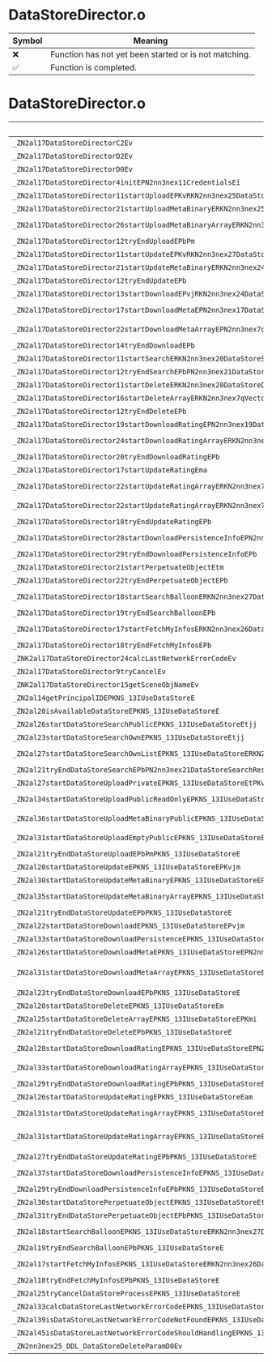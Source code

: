 # DataStoreDirector.o
| Symbol | Meaning 
| ------------- | ------------- 
| :x: | Function has not yet been started or is not matching. 
| :white_check_mark: | Function is completed. 


# DataStoreDirector.o
| Symbol (Demangled) | Symbol (Mangled) | Decompiled? |
| ------------- |  ------------- | ------------- |
| `_ZN2al17DataStoreDirectorC2Ev` | `al::DataStoreDirector::DataStoreDirector(void)` | :white_check_mark: |
| `_ZN2al17DataStoreDirectorD2Ev` | `al::DataStoreDirector::~DataStoreDirector()` | :white_check_mark: |
| `_ZN2al17DataStoreDirectorD0Ev` | `al::DataStoreDirector::~DataStoreDirector()` | :white_check_mark: |
| `_ZN2al17DataStoreDirector4initEPN2nn3nex11CredentialsEi` | `al::DataStoreDirector::init(nn::nex::Credentials *,int)` | :white_check_mark: |
| `_ZN2al17DataStoreDirector11startUploadEPKvRKN2nn3nex25DataStorePreparePostParamE` | `al::DataStoreDirector::startUpload(void const*,nn::nex::DataStorePreparePostParam const&)` | :white_check_mark: |
| `_ZN2al17DataStoreDirector21startUploadMetaBinaryERKN2nn3nex25DataStorePreparePostParamE` | `al::DataStoreDirector::startUploadMetaBinary(nn::nex::DataStorePreparePostParam const&)` | :white_check_mark: |
| `_ZN2al17DataStoreDirector26startUploadMetaBinaryArrayERKN2nn3nex7qVectorINS2_24DataStoreChangeMetaParamEEE` | `al::DataStoreDirector::startUploadMetaBinaryArray(nn::nex::qVector<nn::nex::DataStoreChangeMetaParam> const&)` | :white_check_mark: |
| `_ZN2al17DataStoreDirector12tryEndUploadEPbPm` | `al::DataStoreDirector::tryEndUpload(bool *,unsigned long *)` | :white_check_mark: |
| `_ZN2al17DataStoreDirector11startUpdateEPKvRKN2nn3nex27DataStorePrepareUpdateParamE` | `al::DataStoreDirector::startUpdate(void const*,nn::nex::DataStorePrepareUpdateParam const&)` | :white_check_mark: |
| `_ZN2al17DataStoreDirector21startUpdateMetaBinaryERKN2nn3nex24DataStoreChangeMetaParamE` | `al::DataStoreDirector::startUpdateMetaBinary(nn::nex::DataStoreChangeMetaParam const&)` | :white_check_mark: |
| `_ZN2al17DataStoreDirector12tryEndUpdateEPb` | `al::DataStoreDirector::tryEndUpdate(bool *)` | :white_check_mark: |
| `_ZN2al17DataStoreDirector13startDownloadEPvjRKN2nn3nex24DataStorePrepareGetParamE` | `al::DataStoreDirector::startDownload(void *,unsigned int,nn::nex::DataStorePrepareGetParam const&)` | :white_check_mark: |
| `_ZN2al17DataStoreDirector17startDownloadMetaEPN2nn3nex17DataStoreMetaInfoERKNS2_21DataStoreGetMetaParamE` | `al::DataStoreDirector::startDownloadMeta(nn::nex::DataStoreMetaInfo *,nn::nex::DataStoreGetMetaParam const&)` | :white_check_mark: |
| `_ZN2al17DataStoreDirector22startDownloadMetaArrayEPN2nn3nex7qVectorINS2_17DataStoreMetaInfoEEERKNS3_INS2_21DataStoreGetMetaParamEEE` | `al::DataStoreDirector::startDownloadMetaArray(nn::nex::qVector<nn::nex::DataStoreMetaInfo> *,nn::nex::qVector<nn::nex::DataStoreGetMetaParam> const&)` | :white_check_mark: |
| `_ZN2al17DataStoreDirector14tryEndDownloadEPb` | `al::DataStoreDirector::tryEndDownload(bool *)` | :white_check_mark: |
| `_ZN2al17DataStoreDirector11startSearchERKN2nn3nex20DataStoreSearchParamE` | `al::DataStoreDirector::startSearch(nn::nex::DataStoreSearchParam const&)` | :white_check_mark: |
| `_ZN2al17DataStoreDirector12tryEndSearchEPbPN2nn3nex21DataStoreSearchResultE` | `al::DataStoreDirector::tryEndSearch(bool *,nn::nex::DataStoreSearchResult *)` | :white_check_mark: |
| `_ZN2al17DataStoreDirector11startDeleteERKN2nn3nex20DataStoreDeleteParamE` | `al::DataStoreDirector::startDelete(nn::nex::DataStoreDeleteParam const&)` | :white_check_mark: |
| `_ZN2al17DataStoreDirector16startDeleteArrayERKN2nn3nex7qVectorINS2_20DataStoreDeleteParamEEE` | `al::DataStoreDirector::startDeleteArray(nn::nex::qVector<nn::nex::DataStoreDeleteParam> const&)` | :white_check_mark: |
| `_ZN2al17DataStoreDirector12tryEndDeleteEPb` | `al::DataStoreDirector::tryEndDelete(bool *)` | :white_check_mark: |
| `_ZN2al17DataStoreDirector19startDownloadRatingEPN2nn3nex19DataStoreRatingInfoEma` | `al::DataStoreDirector::startDownloadRating(nn::nex::DataStoreRatingInfo *,unsigned long,signed char)` | :white_check_mark: |
| `_ZN2al17DataStoreDirector24startDownloadRatingArrayERKN2nn3nex7qVectorImEEPNS3_INS2_4qMapIaNS2_19DataStoreRatingInfoEEEEE` | `al::DataStoreDirector::startDownloadRatingArray(nn::nex::qVector<unsigned long> const&,nn::nex::qVector<nn::nex::qMap<signed char,nn::nex::DataStoreRatingInfo>> *)` | :white_check_mark: |
| `_ZN2al17DataStoreDirector20tryEndDownloadRatingEPb` | `al::DataStoreDirector::tryEndDownloadRating(bool *)` | :white_check_mark: |
| `_ZN2al17DataStoreDirector17startUpdateRatingEma` | `al::DataStoreDirector::startUpdateRating(unsigned long,signed char)` | :white_check_mark: |
| `_ZN2al17DataStoreDirector22startUpdateRatingArrayERKN2nn3nex7qVectorINS2_21DataStoreRatingTargetEEE` | `al::DataStoreDirector::startUpdateRatingArray(nn::nex::qVector<nn::nex::DataStoreRatingTarget> const&)` | :white_check_mark: |
| `_ZN2al17DataStoreDirector22startUpdateRatingArrayERKN2nn3nex7qVectorINS2_21DataStoreRatingTargetEEERKNS3_INS2_24DataStoreRateObjectParamEEEb` | `al::DataStoreDirector::startUpdateRatingArray(nn::nex::qVector<nn::nex::DataStoreRatingTarget> const&,nn::nex::qVector<nn::nex::DataStoreRateObjectParam> const&,bool)` | :white_check_mark: |
| `_ZN2al17DataStoreDirector18tryEndUpdateRatingEPb` | `al::DataStoreDirector::tryEndUpdateRating(bool *)` | :white_check_mark: |
| `_ZN2al17DataStoreDirector28startDownloadPersistenceInfoEPN2nn3nex24DataStorePersistenceInfoEmt` | `al::DataStoreDirector::startDownloadPersistenceInfo(nn::nex::DataStorePersistenceInfo *,unsigned long,unsigned short)` | :white_check_mark: |
| `_ZN2al17DataStoreDirector29tryEndDownloadPersistenceInfoEPb` | `al::DataStoreDirector::tryEndDownloadPersistenceInfo(bool *)` | :white_check_mark: |
| `_ZN2al17DataStoreDirector21startPerpetuateObjectEtm` | `al::DataStoreDirector::startPerpetuateObject(unsigned short,unsigned long)` | :white_check_mark: |
| `_ZN2al17DataStoreDirector22tryEndPerpetuateObjectEPb` | `al::DataStoreDirector::tryEndPerpetuateObject(bool *)` | :white_check_mark: |
| `_ZN2al17DataStoreDirector18startSearchBalloonERKN2nn3nex27DataStoreSearchBalloonParamEPNS2_7qVectorINS2_31DataStoreSearchBalloonResultSetEEE` | `al::DataStoreDirector::startSearchBalloon(nn::nex::DataStoreSearchBalloonParam const&,nn::nex::qVector<nn::nex::DataStoreSearchBalloonResultSet> *)` | :white_check_mark: |
| `_ZN2al17DataStoreDirector19tryEndSearchBalloonEPb` | `al::DataStoreDirector::tryEndSearchBalloon(bool *)` | :white_check_mark: |
| `_ZN2al17DataStoreDirector17startFetchMyInfosERKN2nn3nex26DataStoreFetchMyInfosParamEPNS2_27DataStoreFetchMyInfosResultE` | `al::DataStoreDirector::startFetchMyInfos(nn::nex::DataStoreFetchMyInfosParam const&,nn::nex::DataStoreFetchMyInfosResult *)` | :white_check_mark: |
| `_ZN2al17DataStoreDirector18tryEndFetchMyInfosEPb` | `al::DataStoreDirector::tryEndFetchMyInfos(bool *)` | :white_check_mark: |
| `_ZNK2al17DataStoreDirector24calcLastNetworkErrorCodeEv` | `al::DataStoreDirector::calcLastNetworkErrorCode(void)const` | :white_check_mark: |
| `_ZN2al17DataStoreDirector9tryCancelEv` | `al::DataStoreDirector::tryCancel(void)` | :white_check_mark: |
| `_ZNK2al17DataStoreDirector15getSceneObjNameEv` | `al::DataStoreDirector::getSceneObjName(void)const` | :white_check_mark: |
| `_ZN2al14getPrincipalIDEPKNS_13IUseDataStoreE` | `al::getPrincipalID(al::IUseDataStore const*)` | :white_check_mark: |
| `_ZN2al20isAvailableDataStoreEPKNS_13IUseDataStoreE` | `al::isAvailableDataStore(al::IUseDataStore const*)` | :white_check_mark: |
| `_ZN2al26startDataStoreSearchPublicEPKNS_13IUseDataStoreEtjj` | `al::startDataStoreSearchPublic(al::IUseDataStore const*,unsigned short,unsigned int,unsigned int)` | :white_check_mark: |
| `_ZN2al23startDataStoreSearchOwnEPKNS_13IUseDataStoreEtjj` | `al::startDataStoreSearchOwn(al::IUseDataStore const*,unsigned short,unsigned int,unsigned int)` | :white_check_mark: |
| `_ZN2al27startDataStoreSearchOwnListEPKNS_13IUseDataStoreERKN2nn3nex7qVectorItEEjj` | `al::startDataStoreSearchOwnList(al::IUseDataStore const*,nn::nex::qVector<unsigned short> const&,unsigned int,unsigned int)` | :white_check_mark: |
| `_ZN2al21tryEndDataStoreSearchEPbPN2nn3nex21DataStoreSearchResultEPKNS_13IUseDataStoreE` | `al::tryEndDataStoreSearch(bool *,nn::nex::DataStoreSearchResult *,al::IUseDataStore const*)` | :white_check_mark: |
| `_ZN2al27startDataStoreUploadPrivateEPKNS_13IUseDataStoreEtPKvj` | `al::startDataStoreUploadPrivate(al::IUseDataStore const*,unsigned short,void const*,unsigned int)` | :white_check_mark: |
| `_ZN2al34startDataStoreUploadPublicReadOnlyEPKNS_13IUseDataStoreEtPKvj` | `al::startDataStoreUploadPublicReadOnly(al::IUseDataStore const*,unsigned short,void const*,unsigned int)` | :white_check_mark: |
| `_ZN2al36startDataStoreUploadMetaBinaryPublicEPKNS_13IUseDataStoreEtPKvjtPKN2nn3nex4qMapIaNS6_24DataStoreRatingInitParamEEE` | `al::startDataStoreUploadMetaBinaryPublic(al::IUseDataStore const*,unsigned short,void const*,unsigned int,unsigned short,nn::nex::qMap<signed char,nn::nex::DataStoreRatingInitParam> const*)` | :white_check_mark: |
| `_ZN2al31startDataStoreUploadEmptyPublicEPKNS_13IUseDataStoreEtPKN2nn3nex4qMapIaNS4_24DataStoreRatingInitParamEEE` | `al::startDataStoreUploadEmptyPublic(al::IUseDataStore const*,unsigned short,nn::nex::qMap<signed char,nn::nex::DataStoreRatingInitParam> const*)` | :white_check_mark: |
| `_ZN2al21tryEndDataStoreUploadEPbPmPKNS_13IUseDataStoreE` | `al::tryEndDataStoreUpload(bool *,unsigned long *,al::IUseDataStore const*)` | :white_check_mark: |
| `_ZN2al20startDataStoreUpdateEPKNS_13IUseDataStoreEPKvjm` | `al::startDataStoreUpdate(al::IUseDataStore const*,void const*,unsigned int,unsigned long)` | :white_check_mark: |
| `_ZN2al30startDataStoreUpdateMetaBinaryEPKNS_13IUseDataStoreEPKvjm` | `al::startDataStoreUpdateMetaBinary(al::IUseDataStore const*,void const*,unsigned int,unsigned long)` | :white_check_mark: |
| `_ZN2al35startDataStoreUpdateMetaBinaryArrayEPKNS_13IUseDataStoreERKN2nn3nex7qVectorINS4_24DataStoreChangeMetaParamEEE` | `al::startDataStoreUpdateMetaBinaryArray(al::IUseDataStore const*,nn::nex::qVector<nn::nex::DataStoreChangeMetaParam> const&)` | :white_check_mark: |
| `_ZN2al21tryEndDataStoreUpdateEPbPKNS_13IUseDataStoreE` | `al::tryEndDataStoreUpdate(bool *,al::IUseDataStore const*)` | :white_check_mark: |
| `_ZN2al22startDataStoreDownloadEPKNS_13IUseDataStoreEPvjm` | `al::startDataStoreDownload(al::IUseDataStore const*,void *,unsigned int,unsigned long)` | :white_check_mark: |
| `_ZN2al33startDataStoreDownloadPersistenceEPKNS_13IUseDataStoreEPvjt` | `al::startDataStoreDownloadPersistence(al::IUseDataStore const*,void *,unsigned int,unsigned short)` | :white_check_mark: |
| `_ZN2al26startDataStoreDownloadMetaEPKNS_13IUseDataStoreEPN2nn3nex17DataStoreMetaInfoEm` | `al::startDataStoreDownloadMeta(al::IUseDataStore const*,nn::nex::DataStoreMetaInfo *,unsigned long)` | :white_check_mark: |
| `_ZN2al31startDataStoreDownloadMetaArrayEPKNS_13IUseDataStoreEPN2nn3nex7qVectorINS4_17DataStoreMetaInfoEEERKNS5_INS4_21DataStoreGetMetaParamEEE` | `al::startDataStoreDownloadMetaArray(al::IUseDataStore const*,nn::nex::qVector<nn::nex::DataStoreMetaInfo> *,nn::nex::qVector<nn::nex::DataStoreGetMetaParam> const&)` | :white_check_mark: |
| `_ZN2al23tryEndDataStoreDownloadEPbPKNS_13IUseDataStoreE` | `al::tryEndDataStoreDownload(bool *,al::IUseDataStore const*)` | :white_check_mark: |
| `_ZN2al20startDataStoreDeleteEPKNS_13IUseDataStoreEm` | `al::startDataStoreDelete(al::IUseDataStore const*,unsigned long)` | :white_check_mark: |
| `_ZN2al25startDataStoreDeleteArrayEPKNS_13IUseDataStoreEPKmi` | `al::startDataStoreDeleteArray(al::IUseDataStore const*,unsigned long const*,int)` | :white_check_mark: |
| `_ZN2al21tryEndDataStoreDeleteEPbPKNS_13IUseDataStoreE` | `al::tryEndDataStoreDelete(bool *,al::IUseDataStore const*)` | :white_check_mark: |
| `_ZN2al28startDataStoreDownloadRatingEPKNS_13IUseDataStoreEPN2nn3nex19DataStoreRatingInfoEam` | `al::startDataStoreDownloadRating(al::IUseDataStore const*,nn::nex::DataStoreRatingInfo *,signed char,unsigned long)` | :white_check_mark: |
| `_ZN2al33startDataStoreDownloadRatingArrayEPKNS_13IUseDataStoreERKN2nn3nex7qVectorImEEPNS5_INS4_4qMapIaNS4_19DataStoreRatingInfoEEEEE` | `al::startDataStoreDownloadRatingArray(al::IUseDataStore const*,nn::nex::qVector<unsigned long> const&,nn::nex::qVector<nn::nex::qMap<signed char,nn::nex::DataStoreRatingInfo>> *)` | :white_check_mark: |
| `_ZN2al29tryEndDataStoreDownloadRatingEPbPKNS_13IUseDataStoreE` | `al::tryEndDataStoreDownloadRating(bool *,al::IUseDataStore const*)` | :white_check_mark: |
| `_ZN2al26startDataStoreUpdateRatingEPKNS_13IUseDataStoreEam` | `al::startDataStoreUpdateRating(al::IUseDataStore const*,signed char,unsigned long)` | :white_check_mark: |
| `_ZN2al31startDataStoreUpdateRatingArrayEPKNS_13IUseDataStoreERKN2nn3nex7qVectorINS4_21DataStoreRatingTargetEEE` | `al::startDataStoreUpdateRatingArray(al::IUseDataStore const*,nn::nex::qVector<nn::nex::DataStoreRatingTarget> const&)` | :white_check_mark: |
| `_ZN2al31startDataStoreUpdateRatingArrayEPKNS_13IUseDataStoreERKN2nn3nex7qVectorINS4_21DataStoreRatingTargetEEERKNS5_INS4_24DataStoreRateObjectParamEEEb` | `al::startDataStoreUpdateRatingArray(al::IUseDataStore const*,nn::nex::qVector<nn::nex::DataStoreRatingTarget> const&,nn::nex::qVector<nn::nex::DataStoreRateObjectParam> const&,bool)` | :white_check_mark: |
| `_ZN2al27tryEndDataStoreUpdateRatingEPbPKNS_13IUseDataStoreE` | `al::tryEndDataStoreUpdateRating(bool *,al::IUseDataStore const*)` | :white_check_mark: |
| `_ZN2al37startDataStoreDownloadPersistenceInfoEPKNS_13IUseDataStoreEPN2nn3nex24DataStorePersistenceInfoEt` | `al::startDataStoreDownloadPersistenceInfo(al::IUseDataStore const*,nn::nex::DataStorePersistenceInfo *,unsigned short)` | :white_check_mark: |
| `_ZN2al29tryEndDownloadPersistenceInfoEPbPKNS_13IUseDataStoreE` | `al::tryEndDownloadPersistenceInfo(bool *,al::IUseDataStore const*)` | :white_check_mark: |
| `_ZN2al30startDataStorePerpetuateObjectEPKNS_13IUseDataStoreEtm` | `al::startDataStorePerpetuateObject(al::IUseDataStore const*,unsigned short,unsigned long)` | :white_check_mark: |
| `_ZN2al31tryEndDataStorePerpetuateObjectEPbPKNS_13IUseDataStoreE` | `al::tryEndDataStorePerpetuateObject(bool *,al::IUseDataStore const*)` | :white_check_mark: |
| `_ZN2al18startSearchBalloonEPKNS_13IUseDataStoreERKN2nn3nex27DataStoreSearchBalloonParamEPNS4_7qVectorINS4_31DataStoreSearchBalloonResultSetEEE` | `al::startSearchBalloon(al::IUseDataStore const*,nn::nex::DataStoreSearchBalloonParam const&,nn::nex::qVector<nn::nex::DataStoreSearchBalloonResultSet> *)` | :white_check_mark: |
| `_ZN2al19tryEndSearchBalloonEPbPKNS_13IUseDataStoreE` | `al::tryEndSearchBalloon(bool *,al::IUseDataStore const*)` | :white_check_mark: |
| `_ZN2al17startFetchMyInfosEPKNS_13IUseDataStoreERKN2nn3nex26DataStoreFetchMyInfosParamEPNS4_27DataStoreFetchMyInfosResultE` | `al::startFetchMyInfos(al::IUseDataStore const*,nn::nex::DataStoreFetchMyInfosParam const&,nn::nex::DataStoreFetchMyInfosResult *)` | :white_check_mark: |
| `_ZN2al18tryEndFetchMyInfosEPbPKNS_13IUseDataStoreE` | `al::tryEndFetchMyInfos(bool *,al::IUseDataStore const*)` | :white_check_mark: |
| `_ZN2al25tryCancelDataStoreProcessEPKNS_13IUseDataStoreE` | `al::tryCancelDataStoreProcess(al::IUseDataStore const*)` | :white_check_mark: |
| `_ZN2al33calcDataStoreLastNetworkErrorCodeEPKNS_13IUseDataStoreE` | `al::calcDataStoreLastNetworkErrorCode(al::IUseDataStore const*)` | :white_check_mark: |
| `_ZN2al39isDataStoreLastNetworkErrorCodeNotFoundEPKNS_13IUseDataStoreE` | `al::isDataStoreLastNetworkErrorCodeNotFound(al::IUseDataStore const*)` | :white_check_mark: |
| `_ZN2al45isDataStoreLastNetworkErrorCodeShouldHandlingEPKNS_13IUseDataStoreE` | `al::isDataStoreLastNetworkErrorCodeShouldHandling(al::IUseDataStore const*)` | :white_check_mark: |
| `_ZN2nn3nex25_DDL_DataStoreDeleteParamD0Ev` | `nn::nex::_DDL_DataStoreDeleteParam::~_DDL_DataStoreDeleteParam()` | :white_check_mark: |
